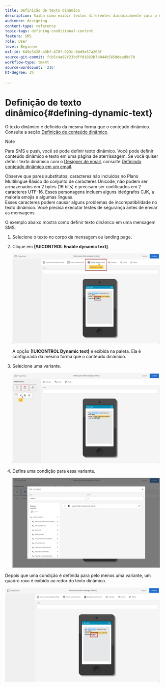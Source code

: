 ```yaml
---
title: Definição de texto dinâmico
description: Saiba como exibir textos diferentes dinamicamente para o usuário, de acordo com as condições definidas no Adobe Campaign.
audience: designing
content-type: reference
topic-tags: defining-conditional-content
feature: SMS
role: User
level: Beginner
exl-id: 649e3428-a3bf-470f-923c-04d9a57a208f
source-git-commit: fcb5c4a92f23bdffd1082b7b044b5859dead9d70
workflow-type: tm+mt
source-wordcount: '216'
ht-degree: 3%

---
```


# Definição de texto dinâmico{#defining-dynamic-text}

O texto dinâmico é definido da mesma forma que o conteúdo dinâmico. Consulte a seção [Definição de conteúdo dinâmico](../../designing/using/personalization.md#defining-dynamic-content-in-an-email).

>[!NOTE]
>
>Para SMS e push, você só pode definir texto dinâmico. Você pode definir conteúdo dinâmico e texto em uma página de aterrissagem. Se você quiser definir texto dinâmico com o [Designer de email](../../designing/using/designing-content-in-adobe-campaign.md), consulte [Definindo conteúdo dinâmico em um email](../../designing/using/personalization.md#defining-dynamic-content-in-an-email).

Observe que pares substitutos, caracteres não incluídos no Plano Multilíngue Básico do conjunto de caracteres Unicode, não podem ser armazenados em 2 bytes (16 bits) e precisam ser codificados em 2 caracteres UTF-16. Esses personagens incluem alguns ideógrafos CJK, a maioria emojis e algumas línguas.
<br>Esses caracteres podem causar alguns problemas de incompatibilidade no texto dinâmico. Você precisa executar testes de segurança antes de enviar as mensagens.


O exemplo abaixo mostra como definir texto dinâmico em uma mensagem SMS.

1. Selecione o texto no corpo da mensagem ou landing page.
1. Clique em **[!UICONTROL Enable dynamic text]**.

   ![](assets/dynamic_text_sms_1.png)

   A opção **[!UICONTROL Dynamic text]** é exibida na paleta. Ela é configurada da mesma forma que o conteúdo dinâmico.

1. Selecione uma variante.

   ![](assets/dynamic_text_sms_2.png)

1. Defina uma condição para essa variante.

   ![](assets/dynamic_text_sms_4.png)

Depois que uma condição é definida para pelo menos uma variante, um quadro roxo é exibido ao redor do texto dinâmico.

![](assets/dynamic_text_sms_3.png)
